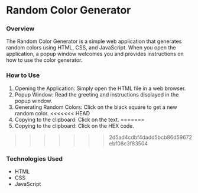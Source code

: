 # Random Color Generator

### Overview

The Random Color Generator is a simple web application that generates random colors using HTML, CSS, and JavaScript. When you open the application, a popup window welcomes you and provides instructions on how to use the color generator.

### How to Use

1. Opening the Application: Simply open the HTML file in a web browser.
1. Popup Window: Read the greeting and instructions displayed in the popup window.
1. Generating Random Colors: Click on the black square to get a new random color.
<<<<<<< HEAD
1. Copying to the clipboard: Click on the text.
=======
1. Copying to the clipboard: Click on the HEX code.
>>>>>>> 2d5ad4cdbf4dadd5bcb86d59672ebf08c3f83504

### Technologies Used

- HTML
- CSS
- JavaScript
